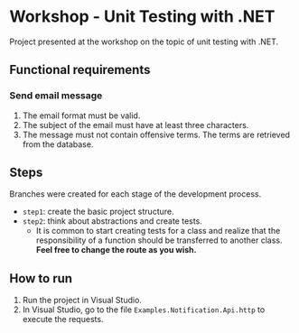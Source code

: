 # Workshop - Unit Testing with .NET

Project presented at the workshop on the topic of unit testing with .NET.

## Functional requirements

### Send email message

1. The email format must be valid.
2. The subject of the email must have at least three characters.
3. The message must not contain offensive terms. The terms are retrieved from the database. 

## Steps

Branches were created for each stage of the development process.

- `step1`: create the basic project structure.
- `step2`: think about abstractions and create tests.
	- It is common to start creating tests for a class and realize that the responsibility of a function should be transferred to another class. **Feel free to change the route as you wish.**

## How to run

1. Run the project in Visual Studio.
2. In Visual Studio, go to the file `Examples.Notification.Api.http` to execute the requests.
